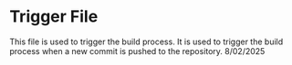 # Trigger File

This file is used to trigger the build process. It is used to trigger the build process when a new commit is pushed to the repository.
8/02/2025
